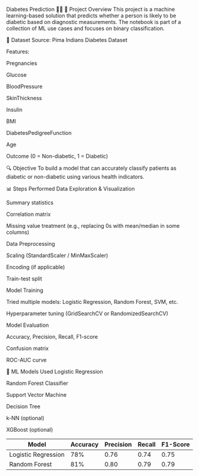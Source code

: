 Diabetes Prediction 🧠💉
📌 Project Overview
This project is a machine learning-based solution that predicts whether a person is likely to be diabetic based on diagnostic measurements. The notebook is part of a collection of ML use cases and focuses on binary classification.

📂 Dataset
Source: Pima Indians Diabetes Dataset

Features:

Pregnancies

Glucose

BloodPressure

SkinThickness

Insulin

BMI

DiabetesPedigreeFunction

Age

Outcome (0 = Non-diabetic, 1 = Diabetic)

🔍 Objective
To build a model that can accurately classify patients as diabetic or non-diabetic using various health indicators.

📊 Steps Performed
Data Exploration & Visualization

Summary statistics

Correlation matrix

Missing value treatment (e.g., replacing 0s with mean/median in some columns)

Data Preprocessing

Scaling (StandardScaler / MinMaxScaler)

Encoding (if applicable)

Train-test split

Model Training

Tried multiple models: Logistic Regression, Random Forest, SVM, etc.

Hyperparameter tuning (GridSearchCV or RandomizedSearchCV)

Model Evaluation

Accuracy, Precision, Recall, F1-score

Confusion matrix

ROC-AUC curve

🧠 ML Models Used
Logistic Regression

Random Forest Classifier

Support Vector Machine

Decision Tree

k-NN (optional)

XGBoost (optional)

| Model               | Accuracy | Precision | Recall | F1-Score |
| ------------------- | -------- | --------- | ------ | -------- |
| Logistic Regression | 78%      | 0.76      | 0.74   | 0.75     |
| Random Forest       | 81%      | 0.80      | 0.79   | 0.79     |

